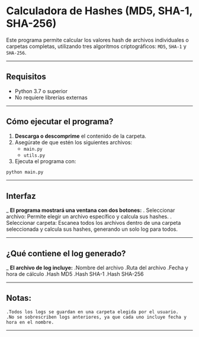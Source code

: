 # Calculadora de Hashes (MD5, SHA-1, SHA-256)

Este programa permite calcular los valores hash de archivos individuales o carpetas completas, utilizando tres algoritmos criptográficos: `MD5`, `SHA-1` y `SHA-256`.

------------------------------------------------------------------------

## Requisitos

- Python 3.7 o superior
- No requiere librerías externas

------------------------------------------------------------------------

## Cómo ejecutar el programa?

1. **Descarga o descomprime** el contenido de la carpeta.
2. Asegúrate de que estén los siguientes archivos:
   - `main.py`
   - `utils.py`
3. Ejecuta el programa con:

```bash
python main.py
```
------------------------------------------------------------------------

## Interfaz

_ **El programa mostrará una ventana con dos botones:**
    . Seleccionar archivo: Permite elegir un archivo específico y calcula sus hashes.
    . Seleccionar carpeta: Escanea todos los archivos dentro de una carpeta seleccionada y calcula sus hashes, generando un solo log para todos.

------------------------------------------------------------------------

## ¿Qué contiene el log generado?

_ **El archivo de log incluye:**
    .Nombre del archivo
    .Ruta del archivo
    .Fecha y hora de cálculo
    .Hash MD5
    .Hash SHA-1
    .Hash SHA-256

------------------------------------------------------------------------

## Notas:
    .Todos los logs se guardan en una carpeta elegida por el usuario.
    .No se sobrescriben logs anteriores, ya que cada uno incluye fecha y hora en el nombre.

------------------------------------------------------------------------